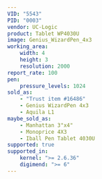 ```yaml
---
VID: "5543"
PID: "0003"
vendor: UC-Logic
product: Tablet WP4030U
image: Genius_WizardPen_4x3
working_area:
    width: 4
    height: 3
    resolution: 2000
report_rate: 100
pen:
    pressure_levels: 1024
sold_as:
    - "Trust item #16486"
    - Genius WizardPen 4x3
    - Aquila L1
maybe_sold_as:
    - Manhattan 3"x4"
    - Monoprice 4X3
    - Iball Pen Tablet 4030U
supported: true
supported_in:
    kernel: ">= 2.6.36"
    digimend: ">= 6"
---
```

